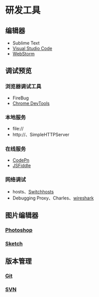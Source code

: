 # 研发工具

## 编辑器

- Sublime Text
- [Visual Studio Code](https://code.visualstudio.com/)
- [WebStorm](https://www.jetbrains.com/webstorm/)

## 调试预览

### 浏览器调试工具

- FireBug
- [Chrome DevTools](https://developer.chrome.com/docs/devtools/)

### 本地服务

- file://
- http://、SimpleHTTPServer

### 在线服务

- [CodePn](https://codepen.io/)
- [JSFiddle](https://jsfiddle.net/)

### 网络调试

- hosts、[Switchhosts](https://swh.app/zh/)
- Debugging Proxy、Charles、[wireshark](https://www.wireshark.org/)

## 图片编辑器

### [Photoshop](https://www.adobe.com/products/photoshop.html)

### [Sketch](https://www.sketch.com/)

## 版本管理

### [Git](https://git-scm.com/doc)

### [SVN](https://svnbook.red-bean.com/)
